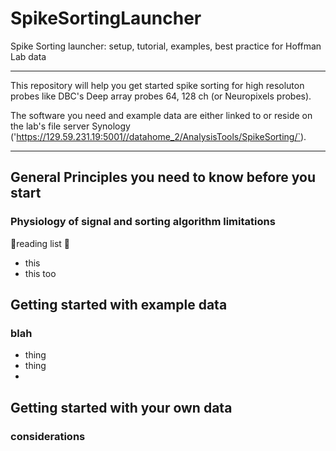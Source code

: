 # SpikeSortingLauncher
Spike Sorting launcher: setup, tutorial, examples, best practice for Hoffman Lab data
	
------------------------------------------------------------------------
This repository will help you get started spike sorting for high resoluton probes like DBC's Deep array probes 64, 128 ch (or Neuropixels probes). 

The software you need and example data are either linked to or reside on the lab's file server Synology ('https://129.59.231.19:5001//datahome_2/AnalysisTools/SpikeSorting/`).

------------------------------------------------------------------------

## General Principles you need to know before you start
### Physiology of signal and sorting algorithm limitations
🔖reading list 🔖
* this
* this too
    
## Getting started with example data

### blah
* thing
* thing
* 
##  Getting started with your own data
### considerations
